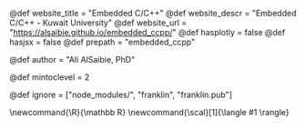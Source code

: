 <!--
Add here global page variables to use throughout your
website.
The website_* must be defined for the RSS to work
-->
@def website_title = "Embedded C/C++"
@def website_descr = "Embedded C/C++ - Kuwait University"
@def website_url   = "https://alsaibie.github.io/embedded_ccpp/"
@def hasplotly = false
@def hasjsx = false
@def prepath = "embedded_ccpp"

@def author = "Ali AlSaibie, PhD"

@def mintoclevel = 2

<!--
Add here files or directories that should be ignored by Franklin, otherwise
these files might be copied and, if markdown, processed by Franklin which
you might not want. Indicate directories by ending the name with a `/`.
-->
@def ignore = ["node_modules/", "franklin", "franklin.pub"]

<!--
Add here global latex commands to use throughout your
pages. It can be math commands but does not need to be.
For instance:
* \newcommand{\phrase}{This is a long phrase to copy.}
-->
\newcommand{\R}{\mathbb R}
\newcommand{\scal}[1]{\langle #1 \rangle}

